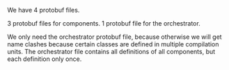 We have 4 protobuf files.

3 protobuf files for components.
1 protobuf file for the orchestrator.

We only need the orchestrator protobuf file, because otherwise we will get name clashes because certain classes are defined in multiple compilation units.
The orchestrator file contains all definitions of all components, but each definition only once.